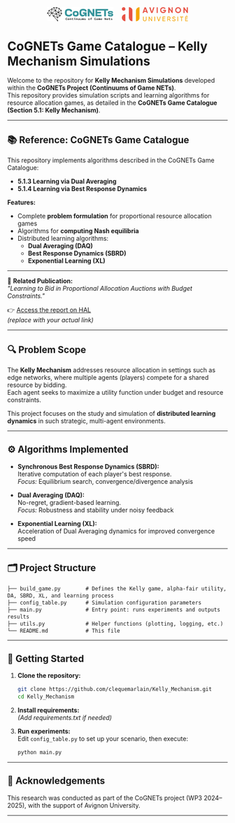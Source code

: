 <div align="center" style="display: flex; justify-content: center; align-items: center; gap: 20px;">
    <img src="cognetslogo1.png" alt="CoGNETs Logo" style="width: 30%;">
    <img src="avignon_university_logo.png" alt="Avignon University Logo" style="width: 30%;">
</div>

# CoGNETs Game Catalogue – Kelly Mechanism Simulations

Welcome to the repository for **Kelly Mechanism Simulations** developed within the **CoGNETs Project (Continuums of Game NETs)**.  
This repository provides simulation scripts and learning algorithms for resource allocation games, as detailed in the **CoGNETs Game Catalogue (Section 5.1: Kelly Mechanism)**.

---

## 📚 Reference: CoGNETs Game Catalogue

This repository implements algorithms described in the CoGNETs Game Catalogue:

- **5.1.3 Learning via Dual Averaging**
- **5.1.4 Learning via Best Response Dynamics**

**Features:**
- Complete **problem formulation** for proportional resource allocation games
- Algorithms for **computing Nash equilibria**
- Distributed learning algorithms:
  - **Dual Averaging (DAQ)**
  - **Best Response Dynamics (SBRD)**
  - **Exponential Learning (XL)**

---

📄 **Related Publication:**  
_"Learning to Bid in Proportional Allocation Auctions with Budget Constraints."_

👉 [Access the report on HAL](https://hal.archives-ouvertes.fr/hal-XXXXXXX) <br>
*(replace with your actual link)*

---

## 🔍 Problem Scope

The **Kelly Mechanism** addresses resource allocation in settings such as edge networks, where multiple agents (players) compete for a shared resource by bidding.  
Each agent seeks to maximize a utility function under budget and resource constraints.

This project focuses on the study and simulation of **distributed learning dynamics** in such strategic, multi-agent environments.

---

## ⚙️ Algorithms Implemented

- **Synchronous Best Response Dynamics (SBRD):**  
  Iterative computation of each player's best response.  
  _Focus:_ Equilibrium search, convergence/divergence analysis

- **Dual Averaging (DAQ):**  
  No-regret, gradient-based learning.  
  _Focus:_ Robustness and stability under noisy feedback

- **Exponential Learning (XL):**  
  Acceleration of Dual Averaging dynamics for improved convergence speed

---

## 🗂️ Project Structure

```
├── build_game.py        # Defines the Kelly game, alpha-fair utility, DA, SBRD, XL, and learning process
├── config_table.py      # Simulation configuration parameters
├── main.py              # Entry point: runs experiments and outputs results
├── utils.py             # Helper functions (plotting, logging, etc.)
└── README.md            # This file
```

---

## 🚀 Getting Started

1. **Clone the repository:**
    ```bash
    git clone https://github.com/clequemarlain/Kelly_Mechanism.git
    cd Kelly_Mechanism
    ```
2. **Install requirements:**  
   *(Add requirements.txt if needed)*

3. **Run experiments:**  
   Edit `config_table.py` to set up your scenario, then execute:
    ```bash
    python main.py
    ```

---

## 🤝 Acknowledgements

This research was conducted as part of the CoGNETs project (WP3 2024–2025), with the support of Avignon University.

---
